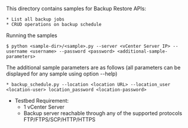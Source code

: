 This directory contains samples for Backup Restore APIs:

    * List all backup jobs
    * CRUD operations on backup schedule

Running the samples

    $ python <sample-dir>/<sample>.py --server <vCenter Server IP> --username <username> --password <password> <additional-sample-parameters>

The additional sample parameters are as follows (all parameters can be displayed for any sample using option --help)

    * backup_schedule.py --location <location URL> --location_user <location-user> location_password <location-password>

* Testbed Requirement:
    - 1 vCenter Server
    - Backup server reachable through any of the supported protocols FTP/FTPS/SCP/HTTP/HTTPS
